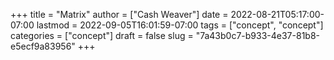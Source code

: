+++
title = "Matrix"
author = ["Cash Weaver"]
date = 2022-08-21T05:17:00-07:00
lastmod = 2022-09-05T16:01:59-07:00
tags = ["concept", "concept"]
categories = ["concept"]
draft = false
slug = "7a43b0c7-b933-4e37-81b8-e5ecf9a83956"
+++
